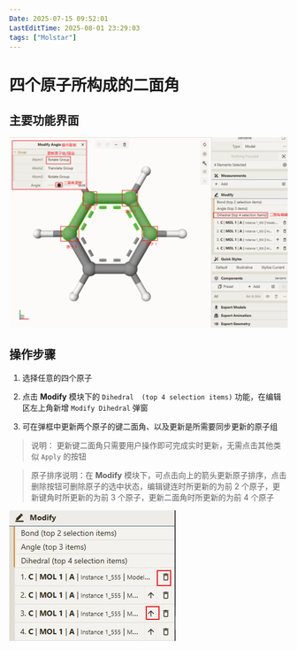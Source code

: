 ```yaml
---
Date: 2025-07-15 09:52:01
LastEditTime: 2025-08-01 23:29:03
tags: ["Molstar"]
---
```


# 四个原子所构成的二面角

## 主要功能界面

![alt text](./assets/edit-dihedral-image.webp)

## 操作步骤

1. 选择任意的四个原子

2. 点击 <b>Modify</b> 模块下的 `Dihedral  (top 4 selection items)` 功能，在编辑区左上角新增 `Modify Dihedral` 弹窗

3. 可在弹框中更新两个原子的键二面角、以及更新是所需要同步更新的原子组

> 说明： 更新键二面角只需要用户操作即可完成实时更新，无需点击其他类似 `Apply` 的按钮

> 原子排序说明：在 <b>Modify</b> 模块下，可点击向上的箭头更新原子排序，点击删除按钮可删除原子的选中状态，编辑键连时所更新的为前 2 个原子，更新键角时所更新的为前 3 个原子，更新二面角时所更新的为前 4 个原子

![alt text](./assets/edit-order-atom.webp)
